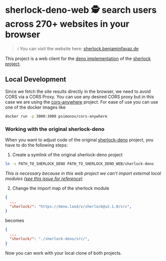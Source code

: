 # sherlock-deno-web 🕵️ search users across 270+ websites in your browser

> :information_source: You can visit the website here: [sherlock.benjaminfayaz.de](sherlock.benjaminfayaz.de)

This project is a web client for the [deno implementation](https://github.com/checkerschaf/sherlock-deno) of the [sherlock project](https://github.com/sherlock-project/sherlock).

## Local Development
Since we fetch the site results directly in the browser, we need to avoid CORS via a CORS Proxy.
You can use any desired CORS proxy but in this case we are using the [cors-anywhere](https://github.com/Rob--W/cors-anywhere) project.
For ease of use you can use one of the docker images like
```sh
docker run -p 3000:3000 psimonov/cors-anywhere
```
### Working with the original sherlock-deno
When you want to adjust code of the original [sherlock-deno](https://github.com/checkerschaf/sherlock-deno) project, you have to do the following steps:
1. Create a symlink of the original sherlock-deno project
```bash
ln -s PATH_TO_SHERLOCK_DENO PATH_TO_SHERLOCK_DENO_WEB/sherlock-deno
```
*This is necessary because in this web project we can't import external local modules [(see this issue for reference)](https://github.com/alephjs/aleph.js/issues/107)*

2. Change the import map of the sherlock module
```json
{
  ...
  "sherlock/": "https://deno.land/x/sherlock@v2.1.0/src",
}
```
becomes
```json
{
  ...
  "sherlock/": "./sherlock-deno/src/",
}
```

Now you can work with your local clone of both projects.